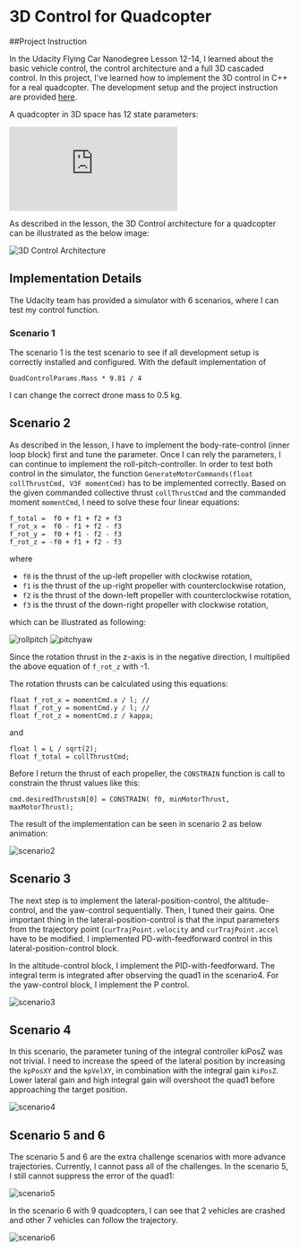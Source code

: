 # 3D Control for Quadcopter

##Project Instruction

In the Udacity Flying Car Nanodegree Lesson 12-14, I learned about the basic vehicle control, the control architecture and a full 3D cascaded control. In this project, I've learned how to implement the 3D control in C++ for a real quadcopter. The development setup and the project instruction are provided [here](./Instruction.md).

A quadcopter in 3D space has 12 state parameters:

![state](http://latex.codecogs.com/gif.latex?X%20%3D%20%5Cbegin%7Bbmatrix%7D%20x%2C%20y%2C%20z%2C%20%5Cphi%20%2C%20%5Ctheta%20%2C%20%5Cpsi%2C%20%5Cdot%7Bx%7D%2C%20%5Cdot%7By%7D%2C%20%5Cdot%7Bz%7D%2C%20p%2C%20q%2C%20r%20%5C%5C%20%5Cend%7Bbmatrix%7D)

As described in the lesson, the 3D Control architecture for a quadcopter can be illustrated as the below image:

![3D Control Architecture][control_arch]

## Implementation Details

The Udacity team has provided a simulator with 6 scenarios, where I can test my control function. 

### Scenario 1

The scenario 1 is the test scenario to see if all development setup is correctly installed and configured. With the default implementation of 

```
QuadControlParams.Mass * 9.81 / 4
```

I can change the correct drone mass to 0.5 kg.

## Scenario 2

As described in the lesson, I have to implement the body-rate-control (inner loop block) first and tune the parameter. Once I can rely the parameters, I can continue to implement the roll-pitch-controller. In order to test both control in the simulator, the function `GenerateMotorCommands(float collThrustCmd, V3F momentCmd)` has to be implemented correctly. Based on the given commanded collective thrust `collThrustCmd` and the commanded moment `momentCmd`, I need to solve these four linear equations:

    f_total =  f0 + f1 + f2 + f3
    f_rot_x =  f0 - f1 + f2 - f3
    f_rot_y =  f0 + f1 - f2 - f3
    f_rot_z = -f0 + f1 + f2 - f3

where 

* `f0` is the thrust of the up-left propeller with clockwise rotation,
* `f1` is the thrust of the up-right propeller with counterclockwise rotation,
* `f2` is the thrust of the down-left propeller with counterclockwise rotation,
* `f3` is the thrust of the down-right propeller with clockwise rotation,

which can be illustrated as following:

![rollpitch][rollpitch]
![pitchyaw][pitchyaw]

Since the rotation thrust in the z-axis is in the negative direction, I multiplied the above equation of `f_rot_z` with -1.

The rotation thrusts can be calculated using this equations:

    float f_rot_x = momentCmd.x / l; // 
    float f_rot_y = momentCmd.y / l; // 
    float f_rot_z = momentCmd.z / kappa;

and 

    float l = L / sqrt(2);         
    float f_total = collThrustCmd;

Before I return the thrust of each propeller, the `CONSTRAIN` function is call to constrain the thrust values like this:

    cmd.desiredThrustsN[0] = CONSTRAIN( f0, minMotorThrust, maxMotorThrust);


The result of the implementation can be seen in scenario 2 as below animation:

![scenario2][scenario2]

## Scenario 3

The next step is to implement the lateral-position-control, the altitude-control, and the yaw-control sequentially. Then, I tuned their gains. One important thing in the lateral-position-control is that the input parameters from the trajectory point (`curTrajPoint.velocity` and `curTrajPoint.accel` have to be modified. I implemented PD-with-feedforward control in this lateral-position-control block.

In the altitude-control block, I implement the PID-with-feedforward. The integral term is integrated after observing the quad1 in the scenario4. For the yaw-control block, I implement the P control.

![scenario3][scenario3]

## Scenario 4

In this scenario, the parameter tuning of the integral controller kiPosZ was not trivial. I need to increase the speed of the lateral position by increasing the `kpPosXY` and the `kpVelXY`, in combination with the integral gain `kiPosZ`. Lower lateral gain and high integral gain will overshoot the quad1 before approaching the target position.

![scenario4][scenario4]

## Scenario 5 and 6

The scenario 5 and 6 are the extra challenge scenarios with more advance trajectories. Currently, I cannot pass all of the challenges. In the scenario 5, I still cannot suppress the error of the quad1:

![scenario5][scenario5]

In the scenario 6 with 9 quadcopters, I can see that 2 vehicles are crashed and other 7 vehicles can follow the trajectory.

![scenario6][scenario6]

[//]: # (References)
[control_arch]: ./animations/ControlArchitecture.jpg
[rollpitch]: ./animations/RollPitch.png
[pitchyaw]: ./animations/PitchYaw.png
[scenario1]: ./animations/yscenario1.gif
[scenario2]: ./animations/yscenario2.gif
[scenario3]: ./animations/yscenario3.gif
[scenario4]: ./animations/yscenario4.gif
[scenario5]: ./animations/yscenario5.gif
[scenario6]: ./animations/yscenario6.gif
